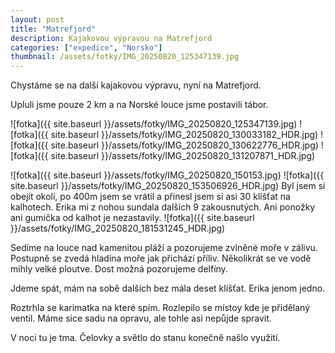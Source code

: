 ```yaml
---
layout: post
title: "Matrefjord"
description: Kajakovou výpravou na Matrefjord
categories: ["expedice", "Norsko"]
thumbnail: /assets/fotky/IMG_20250820_125347139.jpg
---
```

Chystáme se na další kajakovou výpravu, nyní na Matrefjord.

Upluli jsme pouze 2 km a na Norské louce jsme postavili tábor. 

![fotka]({{ site.baseurl }}/assets/fotky/IMG_20250820_125347139.jpg)
![fotka]({{ site.baseurl }}/assets/fotky/IMG_20250820_130033182_HDR.jpg)
![fotka]({{ site.baseurl }}/assets/fotky/IMG_20250820_130622776_HDR.jpg)
![fotka]({{ site.baseurl }}/assets/fotky/IMG_20250820_131207871_HDR.jpg)

![fotka]({{ site.baseurl }}/assets/fotky/IMG_20250820_150153.jpg)
![fotka]({{ site.baseurl }}/assets/fotky/IMG_20250820_153506926_HDR.jpg)
Byl jsem si obejít okolí, po 400m jsem se vrátil a přinesl jsem si asi 30 klíšťat na kalhotech. Erika mi z nohou sundala dalších 9 zakousnutých. Ani ponožky ani gumička od kalhot je nezastavily. 
![fotka]({{ site.baseurl }}/assets/fotky/IMG_20250820_181531245_HDR.jpg)

Sedíme na louce nad kamenitou pláží a pozorujeme zvlněné moře v zálivu. Postupně se zvedá hladina moře jak přichází příliv. Několikrát se ve vodě mihly velké ploutve. Dost možná pozorujeme delfíny. 

Jdeme spát, mám na sobě dalších bez mála deset klíšťat. Erika jenom jedno.

Roztrhla se karimatka na které spím. Rozlepilo se místoy kde je přidělaný ventil. Máme sice sadu na opravu, ale tohle asi nepůjde spravit.

V noci tu je tma. Čelovky a světlo do stanu konečně našlo využití.